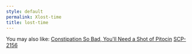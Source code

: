 ```yaml
---
style: default
permalink: Xlost-time
title: lost-time
---
```

You may also like:
[Constipation So Bad, You'll Need a Shot of Pitocin](http://scp-wiki.net/constipation-so-bad-you-ll-need-a-shot-of-pitocin)
[SCP-2156](http://scp-wiki.net/scp-2156)